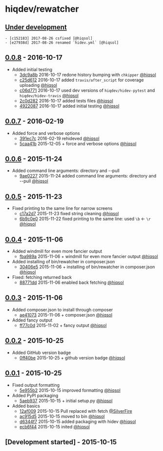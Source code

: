# hiqdev/rewatcher

## [Under development]

    - [c152183] 2017-08-26 csfixed [@hiqsol]
    - [e27938d] 2017-08-26 renamed `hidev.yml` [@hiqsol]

## [0.0.8] - 2016-10-17

- Added initial testing
    - [3dc9a8b] 2016-10-17 redone history bumping with `chkipper` [@hiqsol]
    - [c25d612] 2016-10-17 added `travis/after_script` for coverage uploading [@hiqsol]
    - [c06d771] 2016-10-17 used dev versions of `hiqdev/hidev-pytest` and `hiqdev/hidev-travis` [@hiqsol]
    - [2c0d282] 2016-10-17 added tests files [@hiqsol]
    - [4922087] 2016-10-17 added initial testing [@hiqsol]

## [0.0.7] - 2016-02-19

- Added force and verbose options
    - [391ec7c] 2016-02-19 rehideved [@hiqsol]
    - [5caa41b] 2015-12-05 + force and verbose options [@hiqsol]

## [0.0.6] - 2015-11-24

- Added command line arguments: directory and --pull
    - [9ae0227] 2015-11-24 added command line arguments: directory and --pull [@hiqsol]

## [0.0.5] - 2015-11-23

- Fixed printing to the same line for narrow screens
    - [c17a2d7] 2015-11-23 fixed string cleaning [@hiqsol]
    - [6b9c0e0] 2015-11-22 fixed printing to the same line: used `\b` <- `\r` [@hiqsol]

## [0.0.4] - 2015-11-06

- Added windmill for even more fancier output
    - [fba989a] 2015-11-06 + windmill for even more fancier output [@hiqsol]
- Added installing of bin/rewatcher in composer.json
    - [30406e5] 2015-11-06 + installing of bin/rewatcher in composer.json [@hiqsol]
- Fixed: fetching returned back
    - [88771dd] 2015-11-06 enabled back fetching [@hiqsol]

## [0.0.3] - 2015-11-06

- Added composer.json to install through composer
    - [ae41073] 2015-11-06 + composer.json [@hiqsol]
- Added fancy output
    - [ff77c0d] 2015-11-02 + fancy output [@hiqsol]

## [0.0.2] - 2015-10-25

- Added GitHub version badge
    - [0ff40be] 2015-10-25 + github version badge [@hiqsol]

## [0.0.1] - 2015-10-25

- Fixed output formatting
    - [5e955b2] 2015-10-15 improved formatting [@hiqsol]
- Added PyPI packaging
    - [5aeb937] 2015-10-15 + initial setup.py [@hiqsol]
- Added basics
    - [12af009] 2015-10-15 Pull replaced with fetch [@SilverFire]
    - [ac915d5] 2015-10-15 moved to bin [@hiqsol]
    - [d6344f7] 2015-10-15 added packaging with hidev [@hiqsol]
    - [ecb6f44] 2015-10-15 inited [@hiqsol]

## [Development started] - 2015-10-15

[@hiqsol]: https://github.com/hiqsol
[sol@hiqdev.com]: https://github.com/hiqsol
[@SilverFire]: https://github.com/SilverFire
[d.naumenko.a@gmail.com]: https://github.com/SilverFire
[@tafid]: https://github.com/tafid
[andreyklochok@gmail.com]: https://github.com/tafid
[@BladeRoot]: https://github.com/BladeRoot
[bladeroot@gmail.com]: https://github.com/BladeRoot
[391ec7c]: https://github.com/hiqdev/rewatcher/commit/391ec7c
[5caa41b]: https://github.com/hiqdev/rewatcher/commit/5caa41b
[9ae0227]: https://github.com/hiqdev/rewatcher/commit/9ae0227
[c17a2d7]: https://github.com/hiqdev/rewatcher/commit/c17a2d7
[6b9c0e0]: https://github.com/hiqdev/rewatcher/commit/6b9c0e0
[fba989a]: https://github.com/hiqdev/rewatcher/commit/fba989a
[30406e5]: https://github.com/hiqdev/rewatcher/commit/30406e5
[88771dd]: https://github.com/hiqdev/rewatcher/commit/88771dd
[ae41073]: https://github.com/hiqdev/rewatcher/commit/ae41073
[ff77c0d]: https://github.com/hiqdev/rewatcher/commit/ff77c0d
[0ff40be]: https://github.com/hiqdev/rewatcher/commit/0ff40be
[5e955b2]: https://github.com/hiqdev/rewatcher/commit/5e955b2
[5aeb937]: https://github.com/hiqdev/rewatcher/commit/5aeb937
[12af009]: https://github.com/hiqdev/rewatcher/commit/12af009
[ac915d5]: https://github.com/hiqdev/rewatcher/commit/ac915d5
[d6344f7]: https://github.com/hiqdev/rewatcher/commit/d6344f7
[ecb6f44]: https://github.com/hiqdev/rewatcher/commit/ecb6f44
[c25d612]: https://github.com/hiqdev/rewatcher/commit/c25d612
[c06d771]: https://github.com/hiqdev/rewatcher/commit/c06d771
[2c0d282]: https://github.com/hiqdev/rewatcher/commit/2c0d282
[4922087]: https://github.com/hiqdev/rewatcher/commit/4922087
[3dc9a8b]: https://github.com/hiqdev/rewatcher/commit/3dc9a8b
[c152183]: https://github.com/hiqdev/rewatcher/commit/c152183
[e27938d]: https://github.com/hiqdev/rewatcher/commit/e27938d
[Under development]: https://github.com/hiqdev/rewatcher/compare/0.0.8...HEAD
[0.0.8]: https://github.com/hiqdev/rewatcher/compare/0.0.7...0.0.8
[0.0.7]: https://github.com/hiqdev/rewatcher/compare/0.0.6...0.0.7
[0.0.6]: https://github.com/hiqdev/rewatcher/compare/0.0.5...0.0.6
[0.0.5]: https://github.com/hiqdev/rewatcher/compare/0.0.4...0.0.5
[0.0.4]: https://github.com/hiqdev/rewatcher/compare/0.0.3...0.0.4
[0.0.3]: https://github.com/hiqdev/rewatcher/compare/0.0.2...0.0.3
[0.0.2]: https://github.com/hiqdev/rewatcher/compare/0.0.1...0.0.2
[0.0.1]: https://github.com/hiqdev/rewatcher/releases/tag/0.0.1
